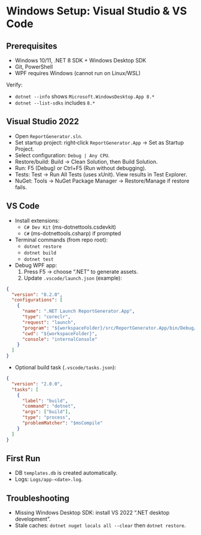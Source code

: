 # Windows Setup: Visual Studio & VS Code

## Prerequisites
- Windows 10/11, .NET 8 SDK + Windows Desktop SDK
- Git, PowerShell
- WPF requires Windows (cannot run on Linux/WSL)

Verify:
- `dotnet --info` shows `Microsoft.WindowsDesktop.App 8.*`
- `dotnet --list-sdks` includes `8.*`

## Visual Studio 2022
- Open `ReportGenerator.sln`.
- Set startup project: right‑click `ReportGenerator.App` → Set as Startup Project.
- Select configuration: `Debug | Any CPU`.
- Restore/build: Build → Clean Solution, then Build Solution.
- Run: F5 (Debug) or Ctrl+F5 (Run without debugging).
- Tests: Test → Run All Tests (uses xUnit). View results in Test Explorer.
- NuGet: Tools → NuGet Package Manager → Restore/Manage if restore fails.

## VS Code
- Install extensions:
  - `C# Dev Kit` (ms-dotnettools.csdevkit)
  - `C#` (ms-dotnettools.csharp) if prompted
- Terminal commands (from repo root):
  - `dotnet restore`
  - `dotnet build`
  - `dotnet test`
- Debug WPF app:
  1) Press F5 → choose “.NET” to generate assets.
  2) Update `.vscode/launch.json` (example):
```json
{
  "version": "0.2.0",
  "configurations": [
    {
      "name": ".NET Launch ReportGenerator.App",
      "type": "coreclr",
      "request": "launch",
      "program": "${workspaceFolder}/src/ReportGenerator.App/bin/Debug/net8.0-windows/ReportGenerator.App.exe",
      "cwd": "${workspaceFolder}",
      "console": "internalConsole"
    }
  ]
}
```
- Optional build task (`.vscode/tasks.json`):
```json
{
  "version": "2.0.0",
  "tasks": [
    {
      "label": "build",
      "command": "dotnet",
      "args": ["build"],
      "type": "process",
      "problemMatcher": "$msCompile"
    }
  ]
}
```

## First Run
- DB `templates.db` is created automatically.
- Logs: `Logs/app-<date>.log`.

## Troubleshooting
- Missing Windows Desktop SDK: install VS 2022 “.NET desktop development”.
- Stale caches: `dotnet nuget locals all --clear` then `dotnet restore`.
